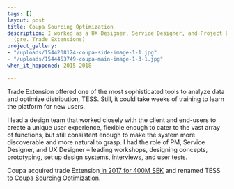 ```yaml
---
tags: []
layout: post
title: Coupa Sourcing Optimization
description: I worked as a UX Designer, Service Designer, and Project Lead. Coupa
  (pre. Trade Extensions)
project_gallery:
- "/uploads/1544208124-coupa-side-image-1-1.jpg"
- "/uploads/1544453749-coupa-main-image-1-3-1.jpg"
when_it_happened: 2015-2018

---
```

Trade Extension offered one of the most sophisticated tools to analyze data and optimize distribution, TESS. Still, it could take weeks of training to learn the platform for new users.

I lead a design team that worked closely with the client and end-users to create a unique user experience, flexible enough to cater to the vast array of functions, but still consistent enough to make the system more discoverable and more natural to grasp. I had the role of PM, Service Designer, and UX Designer – leading workshops, designing concepts, prototyping, set up design systems, interviews, and user tests.

Coupa acquired trade Extension[ in 2017 for 400M SEK](https://www.breakit.se/artikel/7235/trade-extensions-algoritmer-gor-upphandlingar-enkla-nu-kops-bolaget-for-400-miljoner) and renamed TESS to [Coupa Sourcing Optimization](https://www.coupa.com/products/strategic-sourcing/sourcing-optimization/).﻿